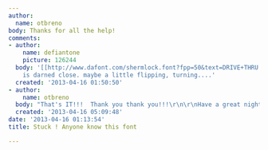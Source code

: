 ```yaml
---
author:
  name: otbreno
body: Thanks for all the help!
comments:
- author:
    name: defiantone
    picture: 126244
  body: '[[http://www.dafont.com/shermlock.font?fpp=50&text=DRIVE+THRU|Shermlock]]
    is darned close. maybe a little flipping, turning....'
  created: '2013-04-16 01:50:50'
- author:
    name: otbreno
  body: "That's IT!!!  Thank you thank you!!!\r\n\r\nHave a great night!!"
  created: '2013-04-16 05:09:48'
date: '2013-04-16 01:13:54'
title: Stuck ! Anyone know this font

---
```

